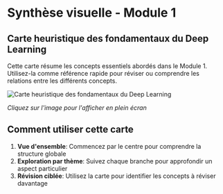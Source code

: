 # Synthèse visuelle - Module 1

## Carte heuristique des fondamentaux du Deep Learning

Cette carte résume les concepts essentiels abordés dans le Module 1. Utilisez-la comme référence rapide pour réviser ou comprendre les relations entre les différents concepts.

![Carte heuristique des fondamentaux du Deep Learning](../../images/mind-map-deep-learning.svg)

*Cliquez sur l'image pour l'afficher en plein écran*

## Comment utiliser cette carte

1. **Vue d'ensemble**: Commencez par le centre pour comprendre la structure globale
2. **Exploration par thème**: Suivez chaque branche pour approfondir un aspect particulier
3. **Révision ciblée**: Utilisez la carte pour identifier les concepts à réviser davantage

